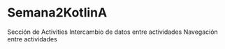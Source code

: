# Semana2KotlinA
Sección de Activities
Intercambio de datos entre actividades
Navegación entre actividades
